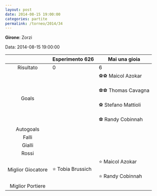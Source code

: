 ```yaml
---
layout: post
date: 2014-08-15 19:00:00
categories: partite
permalink: /torneo/2014/34
---
```

**Girone**: Zorzi

Data: 2014-08-15 19:00:00

| | Esperimento 626 | Mai una gioia |
|:-----:|-----|-----|
Risultato|0|6
Goals||⚽⚽ Maicol Azokar<br/><br/>⚽⚽ Thomas Cavagna<br/><br/>⚽ Stefano Mattioli<br/><br/>⚽ Randy Cobinnah<br/>
Autogoals||
Falli||
Gialli||
Rossi||
Miglior Giocatore|⭐ Tobia Brussich<br/>|⭐ Maicol Azokar<br/><br/>⭐ Randy Cobinnah<br/>
Miglior Portiere||